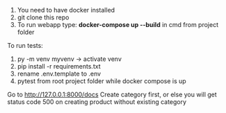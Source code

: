 1) You need to have docker installed
2) git clone this repo 
3) To run webapp type:  **docker-compose up --build** in cmd from project folder

To run tests:
1) py -m venv myvenv -> activate venv
2) pip install -r requirements.txt
3) rename .env.template to .env
4) pytest from root project folder while docker compose is up


Go to http://127.0.0.1:8000/docs
Create category first, or else you will get status code 500 on creating product without existing category
  

